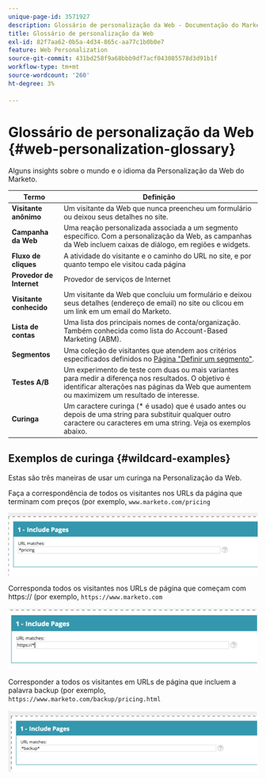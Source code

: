 ```yaml
---
unique-page-id: 3571927
description: Glossário de personalização da Web - Documentação do Marketo - Documentação do produto
title: Glossário de personalização da Web
exl-id: 82f7aa62-0b5a-4d34-865c-aa77c1b0b0e7
feature: Web Personalization
source-git-commit: 431bd258f9a68bbb9df7acf043085578d3d91b1f
workflow-type: tm+mt
source-wordcount: '260'
ht-degree: 3%

---
```


# Glossário de personalização da Web {#web-personalization-glossary}

Alguns insights sobre o mundo e o idioma da Personalização da Web do Marketo.

| Termo | Definição |
|---|---|
| **Visitante anônimo** | Um visitante da Web que nunca preencheu um formulário ou deixou seus detalhes no site. |
| **Campanha da Web** | Uma reação personalizada associada a um segmento específico. Com a personalização da Web, as campanhas da Web incluem caixas de diálogo, em regiões e widgets. |
| **Fluxo de cliques** | A atividade do visitante e o caminho do URL no site, e por quanto tempo ele visitou cada página |
| **Provedor de Internet** | Provedor de serviços de Internet |
| **Visitante conhecido** | Um visitante da Web que concluiu um formulário e deixou seus detalhes (endereço de email) no site ou clicou em um link em um email do Marketo. |
| **Lista de contas** | Uma lista dos principais nomes de conta/organização. Também conhecida como lista do Account-Based Marketing (ABM). |
| **Segmentos** | Uma coleção de visitantes que atendem aos critérios especificados definidos no [Página &quot;Definir um segmento&quot;](/help/marketo/product-docs/web-personalization/using-web-segments/web-segments.md). |
| **Testes A/B** | Um experimento de teste com duas ou mais variantes para medir a diferença nos resultados. O objetivo é identificar alterações nas páginas da Web que aumentem ou maximizem um resultado de interesse. |
| **Curinga** | Um caractere curinga (&#42; é usado) que é usado antes ou depois de uma string para substituir qualquer outro caractere ou caracteres em uma string. Veja os exemplos abaixo. |

## Exemplos de curinga {#wildcard-examples}

Estas são três maneiras de usar um curinga na Personalização da Web.

Faça a correspondência de todos os visitantes nos URLs da página que terminam com preços (por exemplo, `www.marketo.com/pricing`

![](assets/wildcard-example-1.png)

Corresponda todos os visitantes nos URLs de página que começam com https:// (por exemplo, `https://www.marketo.com`

![](assets/wildcard-example-2.png)

Corresponder a todos os visitantes em URLs de página que incluem a palavra backup (por exemplo, `https://www.marketo.com/backup/pricing.html`

![](assets/wildcard-example-3.png)
